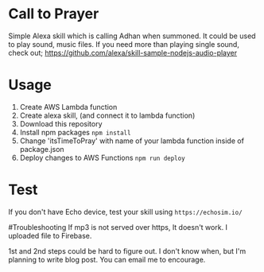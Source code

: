 # Call to Prayer
Simple Alexa skill which is calling Adhan when summoned. It could be used to play sound, music files. If you need more than playing single sound, check out;
https://github.com/alexa/skill-sample-nodejs-audio-player

# Usage
1. Create AWS Lambda function
2. Create alexa skill, (and connect it to lambda function)
3. Download this repository
4. Install npm packages `npm install`
5. Change 'itsTimeToPray' with name of your lambda function inside of package.json
6. Deploy changes to AWS Functions `npm run deploy`

# Test
If you don't have Echo device, test your skill using `https://echosim.io/`

#Troubleshooting
If mp3 is not served over https, It doesn't work. I uploaded file to Firebase.

1st and 2nd steps could be hard to figure out. I don't know when, but I'm planning to write blog post. You can email me to encourage.